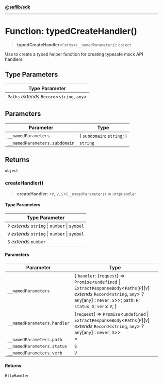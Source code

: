 [**@saflib/sdk**](../index.md)

***

# Function: typedCreateHandler()

> **typedCreateHandler**\<`Paths`\>(`__namedParameters`): `object`

Use to create a typed helper function for creating typesafe mock API handlers.

## Type Parameters

| Type Parameter |
| ------ |
| `Paths` *extends* `Record`\<`string`, `any`\> |

## Parameters

| Parameter | Type |
| ------ | ------ |
| `__namedParameters` | \{ `subdomain`: `string`; \} |
| `__namedParameters.subdomain` | `string` |

## Returns

`object`

### createHandler()

> **createHandler**: \<`P`, `V`, `S`\>(`__namedParameters`) => `HttpHandler`

#### Type Parameters

| Type Parameter |
| ------ |
| `P` *extends* `string` \| `number` \| `symbol` |
| `V` *extends* `string` \| `number` \| `symbol` |
| `S` *extends* `number` |

#### Parameters

| Parameter | Type |
| ------ | ------ |
| `__namedParameters` | \{ `handler`: (`request`) => `Promise`\<`undefined` \| `ExtractResponseBody`\<`Paths`\[`P`\]\[`V`\] *extends* `Record`\<`string`, `any`\> ? `any`\[`any`\] : `never`, `S`\>\>; `path`: `P`; `status`: `S`; `verb`: `V`; \} |
| `__namedParameters.handler` | (`request`) => `Promise`\<`undefined` \| `ExtractResponseBody`\<`Paths`\[`P`\]\[`V`\] *extends* `Record`\<`string`, `any`\> ? `any`\[`any`\] : `never`, `S`\>\> |
| `__namedParameters.path` | `P` |
| `__namedParameters.status` | `S` |
| `__namedParameters.verb` | `V` |

#### Returns

`HttpHandler`
